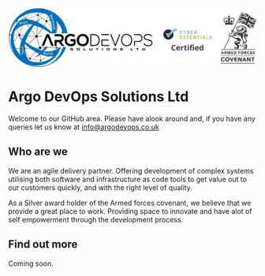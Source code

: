 ![Argo DevOps Logo](https://github.com/argodevops/.github/raw/main/images/logo.jpg)
# Argo DevOps Solutions Ltd
Welcome to our GitHub area. Please have alook around and, if you have any queries let us know at [info@argodevops.co.uk](mailto:info@argodevops.co.uk)
## Who are we
We are an agile delivery partner. Offering development of complex systems utilising both software and infrastructure as code tools to get value out to our customers quickly, and with the right level of quality.

As a Silver award holder of the Armed forces covenant, we believe that we provide a great place to work. Providing space to innovate and have alot of self empowerment through the development process.
## Find out more
Coming soon.